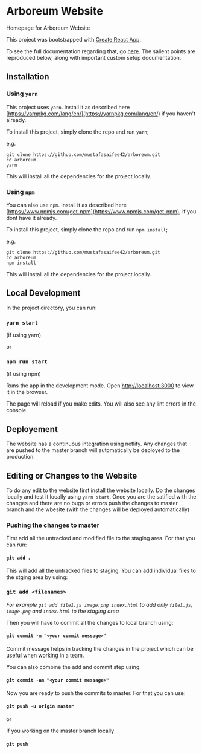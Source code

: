 # Arboreum Website

Homepage for Arboreum Website

This project was bootstrapped with [Create React App](https://github.com/facebookincubator/create-react-app).

To see the full documentation regarding that, go [here](https://github.com/facebookincubator/create-react-app/blob/master/packages/react-scripts/template/README.md). The salient points are reproduced below, along with important custom setup documentation.

## Installation

### Using `yarn`

This project uses `yarn`. Install it as described here [https://yarnpkg.com/lang/en/](https://yarnpkg.com/lang/en/) if you haven't already.

To install this project, simply clone the repo and run `yarn`;

e.g.

    git clone https://github.com/mustafasaifee42/arboreum.git
    cd arboreum
    yarn

This will install all the dependencies for the project locally.

### Using `npm`

You can also use `npm`. Install it as described here [https://www.npmjs.com/get-npm](https://www.npmjs.com/get-npm), if you dont have it already.

To install this project, simply clone the repo and run `npm install`;

e.g.

    git clone https://github.com/mustafasaifee42/arboreum.git
    cd arboreum
    npm install

This will install all the dependencies for the project locally.

## Local Development

In the project directory, you can run:

### `yarn start`
(if using yarn)

or

### `npm run start`
(if using npm)

Runs the app in the development mode.
Open [http://localhost:3000](http://localhost:3000) to view it in the browser.

The page will reload if you make edits.
You will also see any lint errors in the console.

## Deployement

The website has a continuous integration using netlify. Any changes that are pushed to the master branch will automatically be deployed to the production.

## Editing or Changes to the Website

To do any edit to the website first install the website locally. Do the changes locally and test it locally using `yarn start`. Once you are the satified with the changes and there are no bugs or errors push the changes to master branch and the wbesite (with the changes will be deployed automatically)

### Pushing the changes to master

First add all the untracked and modified file to the staging area. For that you can run:

#### `git add .`

This will add all the untracked files to staging. You can add individual files to the stging area by using:

### `git add <filenames>`

_For example `git add file1.js image.png index.html` to add only `file1.js`, `image.png` and `index.html` to the staging area_

Then you will have to commit all the changes to local branch using:

#### `git commit -m "<your commit message>"`

Commit message helps in tracking the changes in the project which can be useful when working in a team.

You can also combine the add and commit step using:

#### `git commit -am "<your commit message>"`

Now you are ready to push the commits to master. For that you can use:

#### `git push -u origin master`

or

If you working on the master branch locally

#### `git push`
